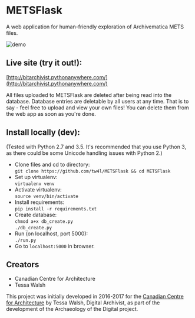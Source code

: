 # METSFlask  

A web application for human-friendly exploration of Archivematica METS files.

![demo](metsflask-demo.gif)

## Live site (try it out!):  
[http://bitarchivist.pythonanywhere.com/](http://bitarchivist.pythonanywhere.com/)  

All files uploaded to METSFlask are deleted after being read into the database. Database entries are deletable by all users at any time. That is to say - feel free to upload and view your own files! You can delete them from the web app as soon as you're done.  

## Install locally (dev):  
(Tested with Python 2.7 and 3.5. It's recommended that you use Python 3, as there could be some Unicode handling issues with Python 2.)  

* Clone files and cd to directory:  
`git clone https://github.com/tw4l/METSFlask && cd METSFlask`  
* Set up virtualenv:  
`virtualenv venv`  
* Activate virtualenv:  
`source venv/bin/activate`  
* Install requirements:  
`pip install -r requirements.txt`   
* Create database:  
`chmod a+x db_create.py`    
`./db_create.py`  
* Run (on localhost, port 5000):  
`./run.py`  
* Go to `localhost:5000` in browser.  

## Creators

* Canadian Centre for Architecture
* Tessa Walsh

This project was initially developed in 2016-2017 for the [Canadian Centre for Architecture](https://www.cca.qc.ca) by Tessa Walsh, Digital Archivist, as part of the development of the Archaeology of the Digital project.
